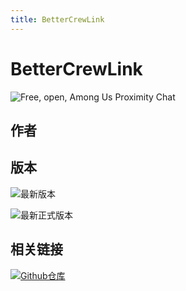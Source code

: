 ```yaml
---
title: BetterCrewLink
---
```

# BetterCrewLink
![Free, open, Among Us Proximity Chat](/Image/BetterCrewLink.png)

## 作者

<div align="center">
<VPCard
  title="OhMyGuus"
  desc="开发者"
  logo="/Image/OhMyGuus.png"
  link="https://github.com/OhMyGuus"
/>
</div>

## 版本
![最新版本](https://badgen.net/github/release/OhMyGuus/BetterCrewLink?icon=github)

![最新正式版本](https://badgen.net/github/release/OhMyGuus/BetterCrewLink/stable?icon=github)

## 相关链接
[![Github仓库](https://badgen.net/badge/Github/Repository/github?icon=github)](https://github.com/OhMyGuus/BetterCrewLink)